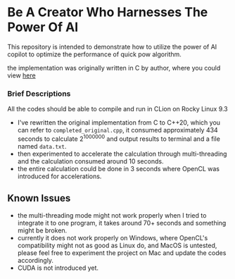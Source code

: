 # Be A Creator Who Harnesses The Power Of AI

This repository is intended to demonstrate how to utilize the power of AI copilot to optimize the performance of quick pow algorithm.

the implementation was originally written in C by author, where you could view [here](https://www.bilibili.com/video/BV1Xb4y1R7hH/?share_source=copy_web&vd_source=f65fb0fc3ad364f8044ef383ede4fad2) 

### Brief Descriptions
All the codes should be able to compile and run in CLion on Rocky Linux 9.3

- I've rewritten the original implementation from C to C++20, which you can refer to `completed_original.cpp`, it consumed approximately 434 seconds to calculate $2^{1000000}$ and output results to terminal and a file named `data.txt`.
- then experimented to accelerate the calculation through multi-threading and the calculation consumed around 10 seconds.
- the entire calculation could be done in 3 seconds where OpenCL was introduced for accelerations.

## Known Issues
- the multi-threading mode might not work properly when I tried to integrate it to one program, it takes around 70+ seconds and something might be broken.
- currently it does not work properly on Windows, where OpenCL's compatibility might not as good as Linux do, and MacOS is untested, please feel free to experiment the project on Mac and update the codes accordingly.
- CUDA is not introduced yet.
